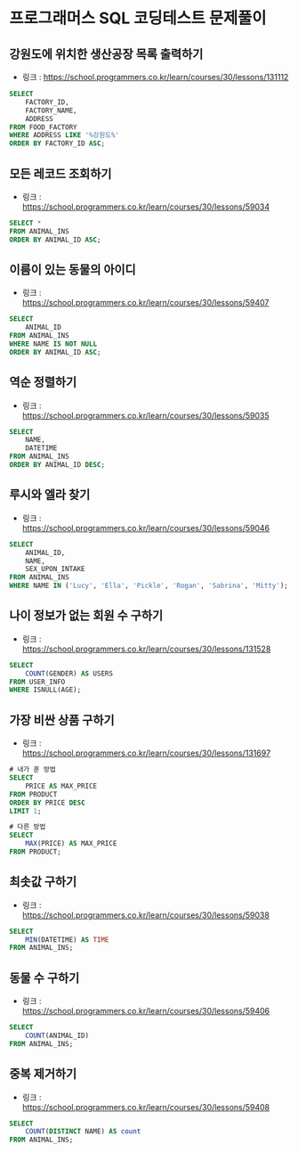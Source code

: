 # 프로그래머스 SQL 코딩테스트 문제풀이

## 강원도에 위치한 생산공장 목록 출력하기

-   링크 : https://school.programmers.co.kr/learn/courses/30/lessons/131112

```sql
SELECT 
    FACTORY_ID,
    FACTORY_NAME,
    ADDRESS
FROM FOOD_FACTORY
WHERE ADDRESS LIKE '%강원도%'
ORDER BY FACTORY_ID ASC;
```


## 모든 레코드 조회하기

- 링크 : https://school.programmers.co.kr/learn/courses/30/lessons/59034

```sql
SELECT *
FROM ANIMAL_INS
ORDER BY ANIMAL_ID ASC;
```


## 이름이 있는 동물의 아이디

- 링크 : https://school.programmers.co.kr/learn/courses/30/lessons/59407

```sql
SELECT 
    ANIMAL_ID
FROM ANIMAL_INS
WHERE NAME IS NOT NULL
ORDER BY ANIMAL_ID ASC;
```


## 역순 정렬하기

- 링크 : https://school.programmers.co.kr/learn/courses/30/lessons/59035

```sql
SELECT 
    NAME,
    DATETIME
FROM ANIMAL_INS
ORDER BY ANIMAL_ID DESC;
```


## 루시와 엘라 찾기

- 링크 : https://school.programmers.co.kr/learn/courses/30/lessons/59046

```sql
SELECT 
    ANIMAL_ID,
    NAME,
    SEX_UPON_INTAKE
FROM ANIMAL_INS
WHERE NAME IN ('Lucy', 'Ella', 'Pickle', 'Rogan', 'Sabrina', 'Mitty');
```


## 나이 정보가 없는 회원 수 구하기

- 링크 : https://school.programmers.co.kr/learn/courses/30/lessons/131528

```sql
SELECT
    COUNT(GENDER) AS USERS
FROM USER_INFO
WHERE ISNULL(AGE);
```


## 가장 비싼 상품 구하기

- 링크 : https://school.programmers.co.kr/learn/courses/30/lessons/131697

```sql
# 내가 푼 방법
SELECT 
    PRICE AS MAX_PRICE
FROM PRODUCT
ORDER BY PRICE DESC
LIMIT 1;

# 다른 방법
SELECT 
    MAX(PRICE) AS MAX_PRICE
FROM PRODUCT;
```


## 최솟값 구하기

- 링크 : https://school.programmers.co.kr/learn/courses/30/lessons/59038

```sql
SELECT 
    MIN(DATETIME) AS TIME
FROM ANIMAL_INS;
```


## 동물 수 구하기

- 링크 : https://school.programmers.co.kr/learn/courses/30/lessons/59406

```sql
SELECT
    COUNT(ANIMAL_ID)
FROM ANIMAL_INS;
```


## 중복 제거하기

- 링크 : https://school.programmers.co.kr/learn/courses/30/lessons/59408

```sql
SELECT
    COUNT(DISTINCT NAME) AS count
FROM ANIMAL_INS;
```

